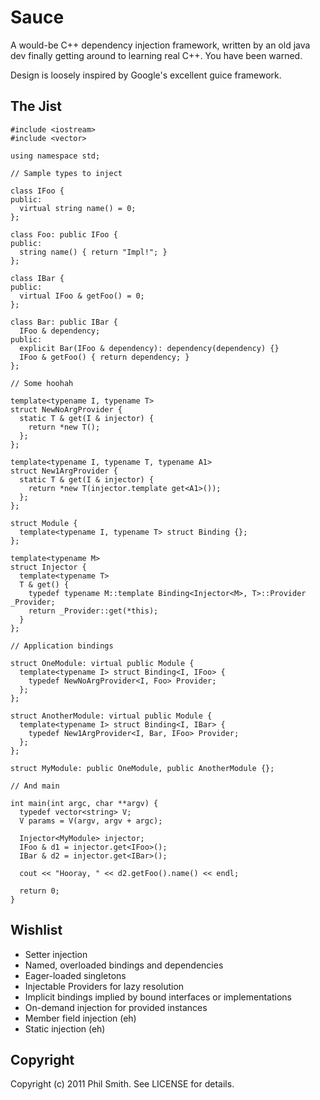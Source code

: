 # Sauce #

A would-be C++ dependency injection framework, written by an old java dev
finally getting around to learning real C++.  You have been warned.

Design is loosely inspired by Google's excellent guice framework.

## The Jist ##

    #include <iostream>
    #include <vector>

    using namespace std;

    // Sample types to inject

    class IFoo {
    public:
      virtual string name() = 0;
    };

    class Foo: public IFoo {
    public:
      string name() { return "Impl!"; }
    };

    class IBar {
    public:
      virtual IFoo & getFoo() = 0;
    };

    class Bar: public IBar {
      IFoo & dependency;
    public:
      explicit Bar(IFoo & dependency): dependency(dependency) {}
      IFoo & getFoo() { return dependency; }
    };

    // Some hoohah

    template<typename I, typename T>
    struct NewNoArgProvider {
      static T & get(I & injector) {
        return *new T();
      };
    };

    template<typename I, typename T, typename A1>
    struct New1ArgProvider {
      static T & get(I & injector) {
        return *new T(injector.template get<A1>());
      };
    };

    struct Module {
      template<typename I, typename T> struct Binding {};
    };

    template<typename M>
    struct Injector {
      template<typename T>
      T & get() {
        typedef typename M::template Binding<Injector<M>, T>::Provider _Provider;
        return _Provider::get(*this);
      }
    };

    // Application bindings

    struct OneModule: virtual public Module {
      template<typename I> struct Binding<I, IFoo> {
        typedef NewNoArgProvider<I, Foo> Provider;
      };
    };

    struct AnotherModule: virtual public Module {
      template<typename I> struct Binding<I, IBar> {
        typedef New1ArgProvider<I, Bar, IFoo> Provider;
      };
    };

    struct MyModule: public OneModule, public AnotherModule {};

    // And main

    int main(int argc, char **argv) {
      typedef vector<string> V;
      V params = V(argv, argv + argc);

      Injector<MyModule> injector;
      IFoo & d1 = injector.get<IFoo>();
      IBar & d2 = injector.get<IBar>();

      cout << "Hooray, " << d2.getFoo().name() << endl;

      return 0;
    }

## Wishlist ##

* Setter injection
* Named, overloaded bindings and dependencies
* Eager-loaded singletons
* Injectable Providers for lazy resolution
* Implicit bindings implied by bound interfaces or implementations
* On-demand injection for provided instances
* Member field injection (eh)
* Static injection (eh)

## Copyright ##

Copyright (c) 2011 Phil Smith. See LICENSE for details.
